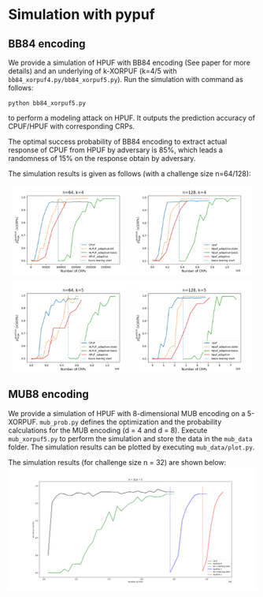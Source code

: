 # Simulation with pypuf

## BB84 encoding
We provide a simulation of HPUF with BB84 encoding (See paper for more details) and an underlying of k-XORPUF (k=4/5 with ```bb84_xorpuf4.py/bb84_xorpuf5.py```). Run the simulation with command as follows:
```
python bb84_xorpuf5.py
```
to perform a modeling attack on HPUF. It outputs the prediction accuracy of CPUF/HPUF with corresponding CRPs. 

The optimal success probability of BB84 encoding to extract actual response of CPUF from HPUF by adversary is 85%, which leads a randomness of 15% on the response obtain by adversary.  

The simulation results is given as follows (with a challenge size n=64/128):
<p align="middle">
  <img src="./bb84_data/xorpuf4/bb84_k4_64_new.png" width="48%" />
  <img src="./bb84_data/xorpuf4/bb84_k4_128_new.png" width="48%" /> 
</p>

<p align="middle">
  <img src="./bb84_data/xorpuf5/bb84_k5_64_new.png" width="48%" />
  <img src="./bb84_data/xorpuf5/bb84_k5_128_new.png" width="48%" /> 
</p>

## MUB8 encoding
We provide a simulation of HPUF with 8-dimensional MUB encoding on a 5-XORPUF. ```mub_prob.py``` defines the optimization and the probability calculations for the MUB encoding (d = 4 and d = 8). Execute ```mub_xorpuf5.py``` to perform the simulation and store the data in the ```mub_data``` folder. The simulation results can be plotted by executing ```mub_data/plot.py```. 

The simulation results (for challenge size n = 32) are shown below:
<img alt="alt_text" width="2000px" src="./mub_data/xorpuf_LR_MUB8full_60reps.png" />
